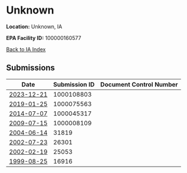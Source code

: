 # Unknown

**Location:** Unknown, IA

**EPA Facility ID:** 100000160577

[Back to IA Index](../../index.md)

## Submissions

| Date | Submission ID | Document Control Number |
|------|--------------|-------------------------|
| [2023-12-21](submissions/1000108803.md) | 1000108803 |  |
| [2019-01-25](submissions/1000075563.md) | 1000075563 |  |
| [2014-07-07](submissions/1000045317.md) | 1000045317 |  |
| [2009-07-15](submissions/1000008109.md) | 1000008109 |  |
| [2004-06-14](submissions/31819.md) | 31819 |  |
| [2002-07-23](submissions/26301.md) | 26301 |  |
| [2002-02-19](submissions/25053.md) | 25053 |  |
| [1999-08-25](submissions/16916.md) | 16916 |  |
